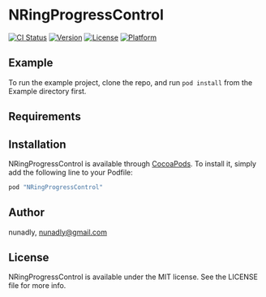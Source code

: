# NRingProgressControl

[![CI Status](http://img.shields.io/travis/nunadly/NRingProgressControl.svg?style=flat)](https://travis-ci.org/nunadly/NRingProgressControl)
[![Version](https://img.shields.io/cocoapods/v/NRingProgressControl.svg?style=flat)](http://cocoapods.org/pods/NRingProgressControl)
[![License](https://img.shields.io/cocoapods/l/NRingProgressControl.svg?style=flat)](http://cocoapods.org/pods/NRingProgressControl)
[![Platform](https://img.shields.io/cocoapods/p/NRingProgressControl.svg?style=flat)](http://cocoapods.org/pods/NRingProgressControl)

## Example

To run the example project, clone the repo, and run `pod install` from the Example directory first.

## Requirements

## Installation

NRingProgressControl is available through [CocoaPods](http://cocoapods.org). To install
it, simply add the following line to your Podfile:

```ruby
pod "NRingProgressControl"
```

## Author

nunadly, nunadly@gmail.com

## License

NRingProgressControl is available under the MIT license. See the LICENSE file for more info.
